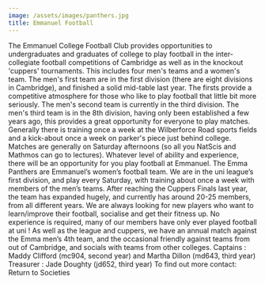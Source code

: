 ```yaml
---
image: /assets/images/panthers.jpg
title: Emmanuel Football
---
```


The Emmanuel College Football Club provides opportunities to undergraduates and graduates of college to play football in the inter-collegiate football competitions of Cambridge as well as in the knockout 'cuppers' tournaments. This includes four men's teams and a women's team.
The men's first team are in the first division (there are eight divisions in Cambridge), and finished a solid mid-table last year. The firsts provide a competitive atmosphere for those who like to play football that little bit more seriously. The men's second team is currently in the third division. The men's third team is in the 8th division, having only been established a few years ago, this provides a great opportunity for everyone to play matches. Generally there is training once a week at the Wilberforce Road sports fields and a kick-about once a week on parker's piece just behind college. Matches are generally on Saturday afternoons (so all you NatScis and Mathmos can go to lectures). Whatever level of ability and experience, there will be an opportunity for you play football at Emmanuel.
The Emma Panthers are Emmanuel’s women’s football team. We are in the uni league’s first division, and play every Saturday, with training about once a week with members of the men’s teams. After reaching the Cuppers Finals last year, the team has expanded hugely, and currently has around 20-25 members, from all different years. We are always looking for new players who want to learn/improve their football, socialise and get their fitness up. No experience is required, many of our members have only ever played football at uni ! As well as the league and cuppers, we have an annual match against the Emma men’s 4th team, and the occasional friendly against teams from out of Cambridge, and socials with teams from other colleges. Captains : Maddy Clifford (mc904, second year) and Martha Dillon (md643, third year) Treasurer : Jade Doughty (jd652, third year)
To find out more contact:
Return to Societies